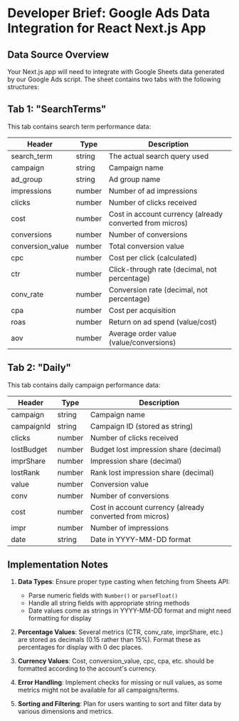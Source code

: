 # Developer Brief: Google Ads Data Integration for React Next.js App

## Data Source Overview
Your Next.js app will need to integrate with Google Sheets data generated by our Google Ads script. The sheet contains two tabs with the following structures:

## Tab 1: "SearchTerms"
This tab contains search term performance data:

| Header | Type | Description |
|--------|------|-------------|
| search_term | string | The actual search query used |
| campaign | string | Campaign name |
| ad_group | string | Ad group name |
| impressions | number | Number of ad impressions |
| clicks | number | Number of clicks received |
| cost | number | Cost in account currency (already converted from micros) |
| conversions | number | Number of conversions |
| conversion_value | number | Total conversion value |
| cpc | number | Cost per click (calculated) |
| ctr | number | Click-through rate (decimal, not percentage) |
| conv_rate | number | Conversion rate (decimal, not percentage) |
| cpa | number | Cost per acquisition |
| roas | number | Return on ad spend (value/cost) |
| aov | number | Average order value (value/conversions) |

## Tab 2: "Daily"
This tab contains daily campaign performance data:

| Header | Type | Description |
|--------|------|-------------|
| campaign | string | Campaign name |
| campaignId | string | Campaign ID (stored as string) |
| clicks | number | Number of clicks received |
| lostBudget | number | Budget lost impression share (decimal) |
| imprShare | number | Impression share (decimal) |
| lostRank | number | Rank lost impression share (decimal) |
| value | number | Conversion value |
| conv | number | Number of conversions |
| cost | number | Cost in account currency (already converted from micros) |
| impr | number | Number of impressions |
| date | string | Date in YYYY-MM-DD format |

## Implementation Notes

1. **Data Types**: Ensure proper type casting when fetching from Sheets API:
   - Parse numeric fields with `Number()` or `parseFloat()`
   - Handle all string fields with appropriate string methods
   - Date values come as strings in YYYY-MM-DD format and might need formatting for display

2. **Percentage Values**: Several metrics (CTR, conv_rate, imprShare, etc.) are stored as decimals (0.15 rather than 15%). Format these as percentages for display with 0 dec places.

3. **Currency Values**: Cost, conversion_value, cpc, cpa, etc. should be formatted according to the account's currency.

4. **Error Handling**: Implement checks for missing or null values, as some metrics might not be available for all campaigns/terms.

5. **Sorting and Filtering**: Plan for users wanting to sort and filter data by various dimensions and metrics.

